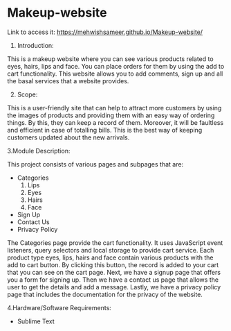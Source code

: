 # Makeup-website

Link to access it: https://mehwishsameer.github.io/Makeup-website/

1. Introduction:

This is a makeup website where you can see various products related to eyes, hairs, lips and face. You can place orders for them by using the add to cart functionality. This website allows you to add comments, sign up and all the basal services that a website provides.

2. Scope:

This is a user-friendly site that can help to attract more customers by using the images of products and providing them with an easy way of ordering things. By this, they can keep a record of them. Moreover, it will be faultless and efficient in case of totalling bills. This is the best way of keeping customers updated about the new arrivals.

3.Module Description:

This project consists of various pages and subpages that are:

- Categories
  1. Lips
  2. Eyes
  3. Hairs
  4. Face
- Sign Up
- Contact Us
- Privacy Policy

The Categories page provide the cart functionality. It uses JavaScript event listeners, query selectors and local storage to provide cart service. Each product type eyes, lips, hairs and face contain various products with the add to cart button. By clicking this button, the record is added to your cart that you can see on the cart page. Next, we have a signup page that offers you a form for signing up. Then we have a contact us page that allows the user to get the details and add a message. Lastly, we have a privacy policy page that includes the documentation for the privacy of the website.

4.Hardware/Software Requirements:
- Sublime Text
